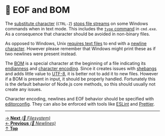 # 📝 EOF and BOM

The [substitute character](https://en.wikipedia.org/wiki/Substitute_character)
(`CTRL-Z`)
[stops file streams](https://docs.microsoft.com/en-us/cpp/c-runtime-library/reference/read?view=vs-2017#remarks)
on some Windows commands when in text mode. This includes the
[`type` command](https://ss64.com/nt/type.html) in `cmd.exe`. As a consequence
that character should be avoided in non-binary files.

As opposed to Windows, Unix
[requires text files](http://pubs.opengroup.org/onlinepubs/9699919799/basedefs/V1_chap03.html#tag_03_206)
to end with a
[newline character](#newlines). However please remember that Windows might print
these as if two newlines were present instead.

The [BOM](https://en.wikipedia.org/wiki/Byte_order_mark) is a special character
at the beginning of a file indicating its
[endianness](https://en.wikipedia.org/wiki/Endianness) and
[character encoding](https://en.wikipedia.org/wiki/Character_encoding). Since
it creates issues with
[shebangs](<https://en.wikipedia.org/wiki/Shebang_(Unix)>) and adds little
value to [UTF-8](https://en.wikipedia.org/wiki/UTF-8), it is better not to add
it to new files. However if a BOM is present in input, it should be properly
handled. Fortunately this is the default behavior of Node.js core methods, so
this should usually not create any issues.

Character encoding, newlines and EOF behavior should be specified with
[editorconfig](https://editorconfig.org/). They can also be enforced with tools
like [ESLint](https://eslint.org/docs/rules/eol-last) and
[Prettier](https://github.com/prettier/prettier).

<hr>

[→ **Next** _(📂 Filesystem)_](../filesystem/README.md)<br>
[← **Previous** _(📝 Newlines)_](newlines.md)<br>
[↑ **Top**](README.md)<br>

